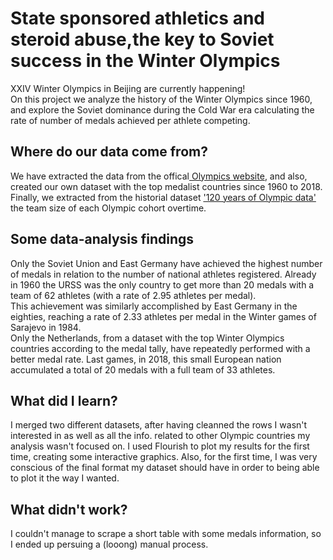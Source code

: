 # State sponsored athletics and steroid abuse,the key to Soviet success in the Winter Olympics
XXIV Winter Olympics in Beijing are currently happening!<br>
On this project we analyze the history of the Winter Olympics since 1960, and explore the Soviet dominance during the Cold War era calculating the rate of number of medals achieved per athlete competing. 

<div class="flourish-embed flourish-bar-chart-race" data-src="visualisation/8619561"><script src="https://public.flourish.studio/resources/embed.js"></script></div>

<h2>Where do our data come from?</h2>
 <p>We have extracted the data from the offical<a href="https://olympics.com/"> Olympics website</a>, and also, created our own dataset with the top medalist countries since 1960 to 2018. Finally, we extracted from the historial dataset <a href="https://www.kaggle.com/heesoo37/120-years-of-olympic-history-athletes-and-results">'120 years of Olympic data' </a>the team size of each Olympic cohort overtime.</p>

<h2>Some data-analysis findings</h2>
Only the Soviet Union and East Germany have achieved the highest number of medals in relation to the number of national athletes registered. Already in 1960 the URSS was the only country to get more than 20 medals with a team of 62 athletes (with a rate of 2.95 athletes per medal).
<br>
This achievement was similarly accomplished by East Germany in the eighties, reaching a rate of 2.33 athletes per medal in the Winter games of Sarajevo in 1984. 
</br>
Only the Netherlands, from a dataset with the top Winter Olympics countries according to the medal tally, have repeatedly performed with a better medal rate. Last games, in 2018, this small European nation accumulated a total of 20 medals with a full team of 33 athletes. 

<div class="flourish-embed flourish-scatter" data-src="visualisation/8627414"><script src="https://public.flourish.studio/resources/embed.js"></script></div>

<h2>What did I learn?</h2>
I merged two different datasets, after having cleanned the rows I wasn't interested in as well as all the info. related to other Olympic countries my analysis wasn't focused on. I used Flourish to plot my results for the first time, creating some interactive graphics. Also, for the first time, I was very conscious of the final format my dataset should have in order to being able to plot it the way I wanted. 

<h2>What didn't work?</h2>
I couldn't manage to scrape a short table with some medals information, so I ended up persuing a (looong) manual process. 
